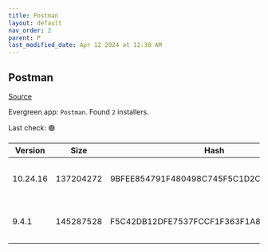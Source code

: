 ```yaml
---
title: Postman
layout: default
nav_order: 2
parent: P
last_modified_date: Apr 12 2024 at 12:30 AM
---
```


## Postman

[Source](https://www.getpostman.com/)

Evergreen app: `Postman`. Found `2` installers.

Last check: 🟢

| Version  | Size      | Hash                                     | Date                | Architecture | Filename                         | URI                                                                                                                |
| -------- | --------- | ---------------------------------------- | ------------------- | ------------ | -------------------------------- | ------------------------------------------------------------------------------------------------------------------ |
| 10.24.16 | 137204272 | 9BFEE854791F480498C745F5C1D2C791A2118C93 | 04/04/2024 04:50:25 | x64          | Postman-win64-10.24.16-Setup.exe | [https://dl.pstmn.io/download/version/10.24.16/windows64](https://dl.pstmn.io/download/version/10.24.16/windows64) |
| 9.4.1    | 145287528 | F5C42DB12DFE7537FCCF1F363F1A883797F8C466 | 12/10/2021 19:02:30 | x86          | Postman-win32-9.4.1-Setup.exe    | [https://dl.pstmn.io/download/version/9.4.1/windows32](https://dl.pstmn.io/download/version/9.4.1/windows32)       |
